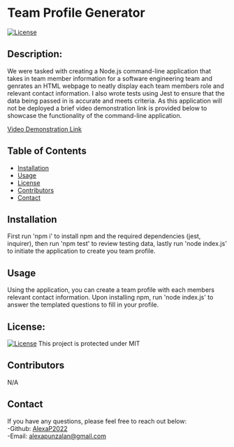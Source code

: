 # Team Profile Generator
[![License](https://img.shields.io/badge/License-MIT-blue.svg)](https://opensource.org/licenses/MIT)
## Description:
We were tasked with creating a Node.js command-line application that takes in team member information for a software engineering team and genrates an HTML webpage to neatly display each team members role and relevant contact information.  I also wrote tests using Jest to ensure that the data being passed in is accurate and meets criteria.  As this application will not be deployed a brief video demonstration link is provided below to showcase the functionality of the command-line application.

[Video Demonstration Link](https://drive.google.com/file/d/1ABstDFIChnz0CqKJFspjjEWhGLaub-nG/view)
## Table of Contents
* [Installation](#installation)
* [Usage](#usage)
* [License](#license)
* [Contributors](#contributors)
* [Contact](#contact)
## Installation
First run 'npm i' to install npm and the required dependencies (jest, inquirer), then run 'npm test' to review testing data, lastly run 'node index.js' to initiate the application to create you team profile.
## Usage
Using the application, you can create a team profile with each members relevant contact information. Upon installing npm, run 'node index.js' to answer the templated questions to fill in your profile.
## License:
[![License](https://img.shields.io/badge/License-MIT-blue.svg)](https://opensource.org/licenses/MIT)
 This project is protected under MIT 
## Contributors
N/A
## Contact 
If you have any questions, please feel free to reach out below: <br>
-Github: [AlexaP2022](http://github.com/AlexaP2022) <br>
-Email: [alexapunzalan@gmail.com](mailto:user@example.com)